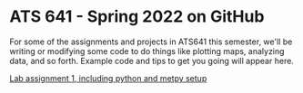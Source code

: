 # ATS 641 - Spring 2022 on GitHub

For some of the assignments and projects in ATS641 this semester, we'll be writing or modifying some code to do things like plotting maps, analyzing data, and so forth.  Example code and tips to get you going will appear here.

[Lab assignment 1, including python and metpy setup](lab1.md)







